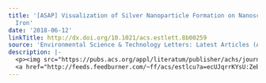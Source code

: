 ```yaml
---
title: '[ASAP] Visualization of Silver Nanoparticle Formation on Nanoscale Zero-Valent
  Iron'
date: '2018-06-12'
linkTitle: http://dx.doi.org/10.1021/acs.estlett.8b00259
source: 'Environmental Science & Technology Letters: Latest Articles (ACS Publications)'
description: |-
  <p><img src="https://pubs.acs.org/appl/literatum/publisher/achs/journals/content/estlcu/0/estlcu.ahead-of-print/acs.estlett.8b00259/20180612/images/medium/ez-2018-00259v_0004.gif" alt="TOC Graphic"/></p><div><cite>Environmental Science & Technology Letters</cite></div><div>DOI: 10.1021/acs.estlett.8b00259</div><div class="feedflare">
  <a href="http://feeds.feedburner.com/~ff/acs/estlcu?a=ecUJqrrKYsU:ZebkByXdlQo:yIl2AUoC8zA"><img src="http://feeds.feedburner.com/~ff/acs/estlcu?d=yIl2AUoC8zA" borde
---
```

